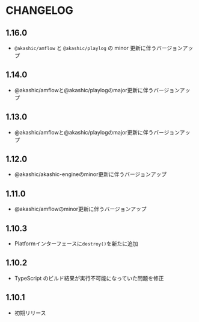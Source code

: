 # CHANGELOG

## 1.16.0
* `@akashic/amflow` と `@akashic/playlog` の minor 更新に伴うバージョンアップ

## 1.14.0
* @akashic/amflowと@akashic/playlogのmajor更新に伴うバージョンアップ

## 1.13.0
* @akashic/amflowと@akashic/playlogのmajor更新に伴うバージョンアップ

## 1.12.0
* @akashic/akashic-engineのminor更新に伴うバージョンアップ

## 1.11.0
* @akashic/amflowのminor更新に伴うバージョンアップ

## 1.10.3
* Platformインターフェースに`destroy()`を新たに追加

## 1.10.2
* TypeScript のビルド結果が実行不可能になっていた問題を修正

## 1.10.1
* 初期リリース
